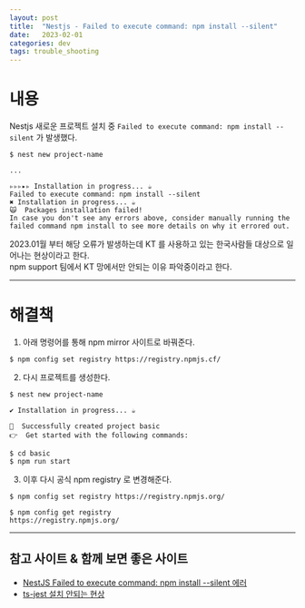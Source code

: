 ```yaml
---
layout: post
title:  "Nestjs - Failed to execute command: npm install --silent"
date:   2023-02-01
categories: dev
tags: trouble_shooting
---
```


# 내용
Nestjs 새로운 프로젝트 설치 중 `Failed to execute command: npm install --silent` 가 발생했다.

```shell
$ nest new project-name

...

▹▹▹▸▹ Installation in progress... ☕
Failed to execute command: npm install --silent
✖ Installation in progress... ☕
🙀  Packages installation failed!
In case you don't see any errors above, consider manually running the failed command npm install to see more details on why it errored out.
```

2023.01월 부터 해당 오류가 발생하는데 KT 를 사용하고 있는 한국사람들 대상으로 일어나는 현상이라고 한다.  
npm support 팀에서 KT 망에서만 안되는 이유 파악중이라고 한다.

---

# 해결책

1) 아래 명령어를 통해 npm mirror 사이트로 바꿔준다.

```shell
$ npm config set registry https://registry.npmjs.cf/ 
```
2) 다시 프로젝트를 생성한다.

```shell
$ nest new project-name 

✔ Installation in progress... ☕

🚀  Successfully created project basic
👉  Get started with the following commands:

$ cd basic
$ npm run start
```
3) 이후 다시 공식 npm registry 로 변경해준다.

```shell
$ npm config set registry https://registry.npmjs.org/

$ npm config get registry
https://registry.npmjs.org/ 
```

---

## 참고 사이트 & 함께 보면 좋은 사이트

* [NestJS Failed to execute command: npm install --silent 에러](https://minyakk.tistory.com/26)
* [ts-jest 설치 안되는 현상](https://velog.io/@librarian/ts-jest-%EC%84%A4%EC%B9%98-%EC%95%88%EB%90%98%EB%8A%94-%ED%98%84%EC%83%81)